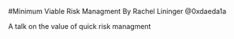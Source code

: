 #Minimum Viable Risk Managment
By Rachel Lininger
@0xdaeda1a

A talk on the value of quick risk managment
